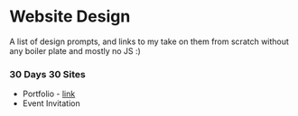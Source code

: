 # Website Design
A list of design prompts, and links to my take on them from scratch without any boiler plate and mostly no JS :)

### 30 Days 30 Sites
* Portfolio - [link](./01-portfolio)
* Event Invitation
